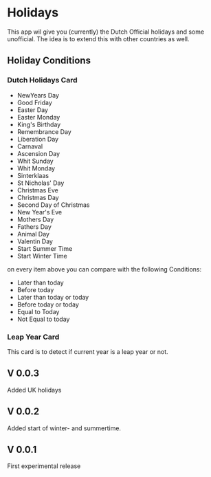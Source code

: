 # Holidays

This app wil give you (currently) the Dutch Official holidays and some unofficial. The idea is to extend this with other countries as well.


## Holiday Conditions

### Dutch Holidays Card

- NewYears Day
- Good Friday
- Easter Day
- Easter Monday
- King's Birthday
- Remembrance Day
- Liberation Day
- Carnaval
- Ascension Day
- Whit Sunday
- Whit Monday
- Sinterklaas
- St Nicholas' Day
- Christmas Eve
- Christmas Day
- Second Day of Christmas
- New Year's Eve
- Mothers Day
- Fathers Day
- Animal Day
- Valentin Day
- Start Summer Time
- Start Winter Time

on every item above you can compare with the following Conditions:
- Later than today
- Before today
- Later than today or today
- Before today or today
- Equal to Today
- Not Equal to today

### Leap Year Card
This card is to detect if current year is a leap year or not.

## V 0.0.3
Added UK holidays

## V 0.0.2
Added start of winter- and summertime.

## V 0.0.1
First experimental release




